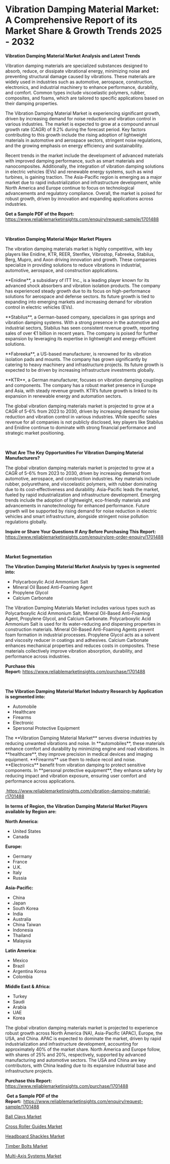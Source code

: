 <p><h1>Vibration Damping Material Market: A Comprehensive Report of its Market Share & Growth Trends 2025 - 2032</h1></p><p><strong>Vibration Damping Material Market Analysis and Latest Trends</strong></p>
<p><p>Vibration damping materials are specialized substances designed to absorb, reduce, or dissipate vibrational energy, minimizing noise and preventing structural damage caused by vibrations. These materials are widely used in industries such as automotive, aerospace, construction, electronics, and industrial machinery to enhance performance, durability, and comfort. Common types include viscoelastic polymers, rubber, composites, and foams, which are tailored to specific applications based on their damping properties.</p><p>The Vibration Damping Material Market is experiencing significant growth, driven by increasing demand for noise reduction and vibration control in various industries. The market is expected to grow at a compound annual growth rate (CAGR) of 9.2% during the forecast period. Key factors contributing to this growth include the rising adoption of lightweight materials in automotive and aerospace sectors, stringent noise regulations, and the growing emphasis on energy efficiency and sustainability.</p><p>Recent trends in the market include the development of advanced materials with improved damping performance, such as smart materials and nanocomposites. Additionally, the integration of vibration damping solutions in electric vehicles (EVs) and renewable energy systems, such as wind turbines, is gaining traction. The Asia-Pacific region is emerging as a major market due to rapid industrialization and infrastructure development, while North America and Europe continue to focus on technological advancements and regulatory compliance. Overall, the market is poised for robust growth, driven by innovation and expanding applications across industries.</p></p>
<p><strong>Get a Sample PDF of the Report:&nbsp;</strong> <a href="https://www.reliablemarketinsights.com/enquiry/request-sample/1701488?utm_campaign=1994&utm_medium=2&utm_source=Github&utm_content=ia&utm_term=24012025&utm_id=vibration-damping-material">https://www.reliablemarketinsights.com/enquiry/request-sample/1701488</a></p>
<p>&nbsp;</p>
<p><strong>Vibration Damping Material Major Market Players</strong></p>
<p><p>The vibration damping materials market is highly competitive, with key players like Enidine, KTR, REER, Stenflex, Vibrostop, Fabreeka, Stabilus, Berg, Mupro, and Axon driving innovation and growth. These companies specialize in providing solutions to reduce vibrations in industrial, automotive, aerospace, and construction applications.</p><p>**Enidine**, a subsidiary of ITT Inc., is a leading player known for its advanced shock absorbers and vibration isolation products. The company has experienced steady growth due to its focus on high-performance solutions for aerospace and defense sectors. Its future growth is tied to expanding into emerging markets and increasing demand for vibration control in electric vehicles (EVs).</p><p>**Stabilus**, a German-based company, specializes in gas springs and vibration damping systems. With a strong presence in the automotive and industrial sectors, Stabilus has seen consistent revenue growth, reporting sales of over €1 billion in recent years. The company is poised for further expansion by leveraging its expertise in lightweight and energy-efficient solutions.</p><p>**Fabreeka**, a US-based manufacturer, is renowned for its vibration isolation pads and mounts. The company has grown significantly by catering to heavy machinery and infrastructure projects. Its future growth is expected to be driven by increasing infrastructure investments globally.</p><p>**KTR**, a German manufacturer, focuses on vibration damping couplings and components. The company has a robust market presence in Europe and Asia, with steady revenue growth. KTR’s future growth is linked to its expansion in renewable energy and automation sectors.</p><p>The global vibration damping materials market is projected to grow at a CAGR of 5-6% from 2023 to 2030, driven by increasing demand for noise reduction and vibration control in various industries. While specific sales revenue for all companies is not publicly disclosed, key players like Stabilus and Enidine continue to dominate with strong financial performance and strategic market positioning.</p></p>
<p>&nbsp;</p>
<p><strong>What Are The Key Opportunities For Vibration Damping Material Manufacturers?</strong></p>
<p><p>The global vibration damping materials market is projected to grow at a CAGR of 5-6% from 2023 to 2030, driven by increasing demand from automotive, aerospace, and construction industries. Key materials include rubber, polyurethane, and viscoelastic polymers, with rubber dominating due to its cost-effectiveness and durability. Asia-Pacific leads the market, fueled by rapid industrialization and infrastructure development. Emerging trends include the adoption of lightweight, eco-friendly materials and advancements in nanotechnology for enhanced performance. Future growth will be supported by rising demand for noise reduction in electric vehicles and smart infrastructure, alongside stringent noise pollution regulations globally.</p></p>
<p><strong>Inquire or Share Your Questions If Any Before Purchasing This Report:</strong> <a href="https://www.reliablemarketinsights.com/enquiry/pre-order-enquiry/1701488?utm_campaign=1994&utm_medium=2&utm_source=Github&utm_content=ia&utm_term=24012025&utm_id=vibration-damping-material">https://www.reliablemarketinsights.com/enquiry/pre-order-enquiry/1701488</a></p>
<p>&nbsp;</p>
<p><strong>Market Segmentation</strong></p>
<p><strong>The Vibration Damping Material Market Analysis by types is segmented into:</strong></p>
<p><ul><li>Polycarboxylic Acid Ammonium Salt</li><li>Mineral Oil Based Anti-Foaming Agent</li><li>Propylene Glycol</li><li>Calcium Carbonate</li></ul></p>
<p><p>The Vibration Damping Materials Market includes various types such as Polycarboxylic Acid Ammonium Salt, Mineral Oil-Based Anti-Foaming Agent, Propylene Glycol, and Calcium Carbonate. Polycarboxylic Acid Ammonium Salt is used for its water-reducing and dispersing properties in construction materials. Mineral Oil-Based Anti-Foaming Agents prevent foam formation in industrial processes. Propylene Glycol acts as a solvent and viscosity reducer in coatings and adhesives. Calcium Carbonate enhances mechanical properties and reduces costs in composites. These materials collectively improve vibration absorption, durability, and performance across industries.</p></p>
<p><strong>Purchase this Report:&nbsp;</strong><a href="https://www.reliablemarketinsights.com/purchase/1701488?utm_campaign=1994&utm_medium=2&utm_source=Github&utm_content=ia&utm_term=24012025&utm_id=vibration-damping-material">https://www.reliablemarketinsights.com/purchase/1701488</a></p>
<p>&nbsp;</p>
<p><strong>The Vibration Damping Material Market Industry Research by Application is segmented into:</strong></p>
<p><ul><li>Automobile</li><li>Healthcare</li><li>Firearms</li><li>Electronic</li><li>Spersonal Protective Equipment</li></ul></p>
<p><p>The **Vibration Damping Material Market** serves diverse industries by reducing unwanted vibrations and noise. In **automobiles**, these materials enhance comfort and durability by minimizing engine and road vibrations. In **healthcare**, they improve precision in medical devices and imaging equipment. **Firearms** use them to reduce recoil and noise. **Electronics** benefit from vibration damping to protect sensitive components. In **personal protective equipment**, they enhance safety by reducing impact and vibration exposure, ensuring user comfort and performance across applications.</p></p>
<p><a href="https://www.reliablemarketinsights.com/vibration-damping-material-r1701488?utm_campaign=1994&utm_medium=2&utm_source=Github&utm_content=ia&utm_term=24012025&utm_id=vibration-damping-material">&nbsp;https://www.reliablemarketinsights.com/vibration-damping-material-r1701488</a></p>
<p><strong>In terms of Region, the Vibration Damping Material Market Players available by Region are:</strong></p>
<p>
    <p> <strong> North America: </strong>
        <ul>
            <li>United States</li>
            <li>Canada</li>
        </ul>
        </p> 
    <p> <strong> Europe: </strong>
        <ul>
            <li>Germany</li>
            <li>France</li>
            <li>U.K.</li>
            <li>Italy</li>
            <li>Russia</li>
        </ul>
        </p> 
    <p> <strong> Asia-Pacific: </strong>
        <ul>
            <li>China</li>
            <li>Japan</li>
            <li>South Korea</li>
            <li>India</li>
            <li>Australia</li>
            <li>China Taiwan</li>
            <li>Indonesia</li>
            <li>Thailand</li>
            <li>Malaysia</li>
        </ul>
        </p> 
    <p> <strong> Latin America: </strong>
        <ul>
            <li>Mexico</li>
            <li>Brazil</li>
            <li>Argentina Korea</li>
            <li>Colombia</li>
        </ul>
        </p> 
    <p> <strong> Middle East & Africa: </strong>
        <ul>
            <li>Turkey</li>
            <li>Saudi</li>
            <li>Arabia</li>
            <li>UAE</li>
            <li>Korea</li>
        </ul>
    </p>
    </p>
<p><p>The global vibration damping materials market is projected to experience robust growth across North America (NA), Asia-Pacific (APAC), Europe, the USA, and China. APAC is expected to dominate the market, driven by rapid industrialization and infrastructure development, accounting for approximately 40% of the market share. North America and Europe follow, with shares of 25% and 20%, respectively, supported by advanced manufacturing and automotive sectors. The USA and China are key contributors, with China leading due to its expansive industrial base and infrastructure projects.</p></p>
<p><strong>Purchase this Report: </strong><a href="https://www.reliablemarketinsights.com/purchase/1701488?utm_campaign=1994&utm_medium=2&utm_source=Github&utm_content=ia&utm_term=24012025&utm_id=vibration-damping-material">https://www.reliablemarketinsights.com/purchase/1701488</a></p>
<p>&nbsp;<strong>Get a Sample PDF of the Report:&nbsp;&nbsp;</strong><a href="https://www.reliablemarketinsights.com/enquiry/request-sample/1701488?utm_campaign=1994&utm_medium=2&utm_source=Github&utm_content=ia&utm_term=24012025&utm_id=vibration-damping-material">https://www.reliablemarketinsights.com/enquiry/request-sample/1701488</a></p>
<p><strong></strong></p>
<p><p><a href="https://www.linkedin.com/pulse/detailed-ball-clays-market-report-analysis-from-2025-2032-9mtkf?utm_campaign=1994&utm_medium=2&utm_source=Github&utm_content=ia&utm_term=24012025&utm_id=vibration-damping-material">Ball Clays Market</a></p><p><a href="https://www.linkedin.com/pulse/cross-roller-guides-market-analysis-report-2025-2032-challenges-j8gaf?utm_campaign=1994&utm_medium=2&utm_source=Github&utm_content=ia&utm_term=24012025&utm_id=vibration-damping-material">Cross Roller Guides Market</a></p><p><a href="https://www.linkedin.com/pulse/anticipated-cagr-64-headboard-shackles-market-analysis-r5lff?utm_campaign=1994&utm_medium=2&utm_source=Github&utm_content=ia&utm_term=24012025&utm_id=vibration-damping-material">Headboard Shackles Market</a></p><p><a href="https://www.linkedin.com/pulse/examining-ups-downs-timber-bolts-market-size-growth-cagr-tyswf?utm_campaign=1994&utm_medium=2&utm_source=Github&utm_content=ia&utm_term=24012025&utm_id=vibration-damping-material">Timber Bolts Market</a></p><p><a href="https://www.linkedin.com/pulse/emerging-opportunities-challenges-global-multi-axis-systems-i6kkf?utm_campaign=1994&utm_medium=2&utm_source=Github&utm_content=ia&utm_term=24012025&utm_id=vibration-damping-material">Multi-Axis Systems Market</a></p></p>